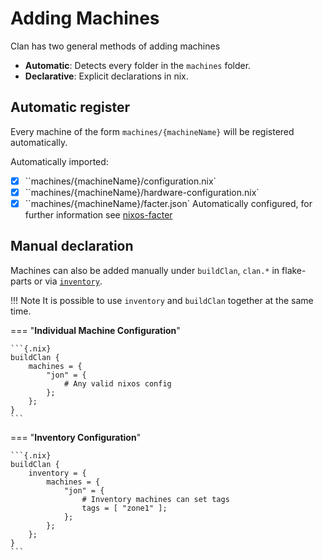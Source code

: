 # Adding Machines

Clan has two general methods of adding machines

- **Automatic**: Detects every folder in the `machines` folder.
- **Declarative**: Explicit declarations in nix.

## Automatic register

Every machine of the form `machines/{machineName}` will be registered automatically.

Automatically imported:

- [x] ``machines/{machineName}/configuration.nix`
- [x] ``machines/{machineName}/hardware-configuration.nix`
- [x] ``machines/{machineName}/facter.json` Automatically configured, for further information see [nixos-facter](../blog/posts/nixos-facter.md)

## Manual declaration

Machines can also be added manually under `buildClan`, `clan.*` in flake-parts or via [`inventory`](../manual/inventory.md).

!!! Note
    It is possible to use `inventory` and `buildClan` together at the same time.

=== "**Individual Machine Configuration**"

    ```{.nix}
    buildClan {
        machines = {
            "jon" = {
                # Any valid nixos config
            };
        };
    }
    ```

=== "**Inventory Configuration**"

    ```{.nix}
    buildClan {
        inventory = {
            machines = {
                "jon" = {
                    # Inventory machines can set tags
                    tags = [ "zone1" ];
                };
            };
        };
    }
    ```
